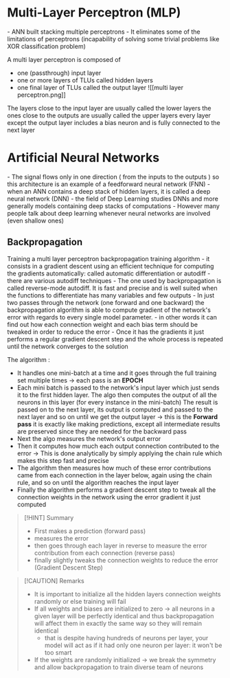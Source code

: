 
<h1>Multi-Layer Perceptron (MLP)</h1>
- ANN built stacking multiple perceptrons
- It eliminates some of the limitations of perceptrons (incapability of solving some trivial problems like XOR classification problem)

A multi layer perceptron is composed of 
- one (passthrough) input layer
- one or more layers of TLUs called hidden layers
- one final layer of TLUs called the output layer
![[multi layer perceptron.png]]

The layers close to the input layer are usually called the lower layers 
the ones close to the outputs are usually called the upper layers 
every layer except the output layer includes a bias neuron and is fully connected to the next layer


<h1>Artificial Neural Networks</h1>
- The signal flows only in one direction ( from the inputs to the outputs ) so this architecture is an example of a feedforward neural network (FNN)
- when an ANN contains a deep stack of hidden layers, it is called a deep neural network (DNN)
	- the field of Deep Learning studies DNNs and more generally models containing deep stacks of computations
	- However many people talk about deep learning whenever neural networks are involved (even shallow ones)

<h2>Backpropagation</h2>
Training a multi layer perceptron backpropagation training algorithm
- it consists in a gradient descent using an efficient technique for computing the gradients automatically: called automatic differentiation or autodiff
	- there are various autodiff techniques
	- The one used by backpropagation is called reverse-mode autodiff. It is fast and precise and is well suited when the functions to differentiate has many variables and few outputs
- In just two passes through the network (one forward and one backward) the backpropagation algorithm is able to compute gradient of the network's error with regards to every single model parameter.
- in other words it can find out how each connection weight and each bias term should be tweaked in order to reduce the error
- Once it has the gradients it just performs a regular gradient descent step and the whole process is repeated until the network converges to the solution

The algorithm :
- It handles one mini-batch at a time and it goes through the full training set multiple times 
  -> each pass is an **EPOCH**
- Each mini batch is passed to the network's input layer which just sends it to the first hidden layer. The algo then computes the output of all the neurons in this layer (for every instance in the mini-batch) The result is passed on to the next layer, its output is computed and passed to the next layer and so on until we get the output layer
  -> this is the **Forward pass** it is exactly like making predictions, except all intermediate results are preserved since they are needed for the backward pass
- Next the algo measures the network's output error 
- Then it computes how much each output connection contributed to the error
  -> This is done analytically by simply applying the chain rule which makes this step fast and precise
- The algorithm then measures how much of these error contributions came from each connection in the layer below, again using the chain rule, and so on until the algorithm reaches the input layer
- Finally the algorithm performs a gradient descent step to tweak all the connection weights in the network using the error gradient it just computed

> [!HINT] Summary
> - First makes a prediction (forward pass)
> - measures the error
> - then goes through each layer in reverse to measure the error contribution from each connection (reverse pass)
> - finally slightly tweaks the connection weights to reduce the error (Gradient Descent Step)



> [!CAUTION] Remarks
> - It is important to initialize all the hidden layers connection weights randomly or else training will fail
> - If all weights and biases are initialized to zero -> all neurons in a given layer will be perfectly identical and thus backpropagation will affect them in exactly the same way so they will remain identical 
> 	- that is despite having hundreds of neurons per layer, your model will act as if it had only one neuron per layer: it won't be too smart
> - If the weights are randomly initialized -> we break the symmetry and allow backpropagation to train diverse team of neurons






